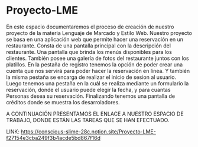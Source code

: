 # Proyecto-LME
En este espacio documentaremos el proceso de creación de nuestro proyecto de la materia Lenguaje de Marcado y Estilo Web. 
Nuestro proyecto se basa en una aplicación web que permite hacer una reservación en un restaurante. 
Consta de una pantalla principal con la descripción del restaurante. Una pantalla que brinda los menús disponibles para los clientes. 
También posee una galería de fotos del restaurante juntos con los platillos. 
En la pestaña de registro tenemos la opción de poder crear una cuenta que nos servirá para poder hacer la reservación en línea. 
Y también la misma pestaña se encarga de realizar el inicio de sesion al usuario. 
Luego tenemos una pestaña en la cuál se realiza mediante un formulario la reservación, donde el usuario puede elegir la fecha, y para cuantas
Personas desea su reservación. 
Finalizando tenemos una pantalla de créditos donde se muestra los desarroladores. 

A CONTINUACIÓN PRESENTAMOS EL ENLACE A NUESTRO ESPACIO DE TRABAJO, DONDE ESTÁN LAS TAREAS QUE SE HAN EFECTUADO. 

LINK: https://conscious-slime-28c.notion.site/Proyecto-LME-f27154e3cba249f3b4acde5bd867f16d


